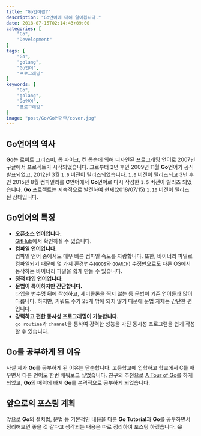 ```yaml
---
title: "Go언어란?"
description: "Go언어에 대해 알아봅니다."
date: 2018-07-15T02:14:43+09:00
categories: [
    "Go",
    "Development"
]
tags: [
    "Go",
    "golang",
    "Go언어",
    "프로그래밍"
]
keywords: [
    "Go",
    "golang",
    "Go언어",
    "프로그래밍"
]
image: "post/Go/Go언어란/cover.jpg"
---
```


## Go언어의 역사
**Go**는 로버트 그리즈머, 롭 파이크, 켄 톰슨에 의해 디자인된 프로그래밍 언어로 2007년 구글에서 프로젝트가 시작되었습니다. 그로부터 2년 후인 2009년 11월 **Go**언어가 공식 발표되었고, 2012년 3월 `1.0` 버전이 릴리즈되었습니다. `1.0` 버전이 릴리즈되고 3년 후인 2015년 8월 컴파일러를 **C**언어에서 **Go**언어로 다시 작성한 `1.5` 버전이 릴리즈 되었습니다. **Go** 프로젝트는 지속적으로 발전하여 현재(2018/07/15) `1.10` 버전이 릴리즈 된 상태입니다.

## Go언어의 특징
* **오픈소스 언어입니다.**<br>
    [GitHub](https://github.com/golang/go)에서 확인하실 수 있습니다.
* **컴파일 언어입니다.**<br>
    컴파일 언어 중에서도 매우 빠른 컴파일 속도를 자랑합니다. 또한, 바이너리 파일로 컴파일되기 때문에 몇 가지 환경변수(`GOOS`와 `GOARCH`) 수정만으로도 다른 OS에서 동작하는 바이너리 파일을 쉽게 만들 수 있습니다.
* **정적 타입 언어입니다.**<br>
* **문법이 특이하지만 간단합니다.**<br>
    타입을 변수명 뒤에 작성하고, 세미콜론을 찍지 않는 등 문법이 기존 언어들과 많이 다릅니다. 하지만, 키워드 수가 25개 밖에 되지 않기 때문에 문법 자체는 간단한 편입니다.
* **강력하고 편한 동시성 프로그래밍이 가능합니다.**<br>
    `go routine`과 `channel`을 통하여 강력한 성능을 가진 동시성 프로그램을 쉽게 작성할 수 있습니다.

## Go를 공부하게 된 이유
사실 제가 **Go**를 공부하게 된 이유는 단순합니다. 고등학교에 입학하고 학교에서 C를 배우면서 다른 언어도 한번 배워보고 싶었습니다. 친구의 추천으로 [A Tour of Go](https://tour.golang.org/welcome/1)를 하게 되었고, **Go**의 매력에 빠져  **Go**를 본격적으로 공부하게 되었습니다.

## 앞으로의 포스팅 계획
앞으로 **Go**의 설치법, 문법 등 기본적인 내용을 다룬 **Go Tutorial**과 **Go**를 공부하면서 정리해보면 좋을 것 같다고 생각되는 내용은 따로 정리하여 포스팅 하겠습니다. :grin:
